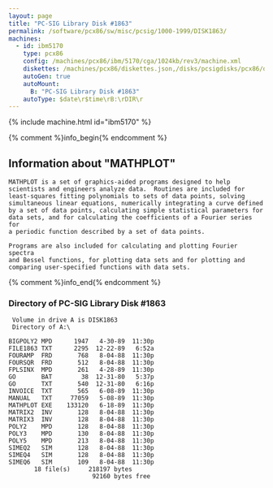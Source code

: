 ```yaml
---
layout: page
title: "PC-SIG Library Disk #1863"
permalink: /software/pcx86/sw/misc/pcsig/1000-1999/DISK1863/
machines:
  - id: ibm5170
    type: pcx86
    config: /machines/pcx86/ibm/5170/cga/1024kb/rev3/machine.xml
    diskettes: /machines/pcx86/diskettes.json,/disks/pcsigdisks/pcx86/diskettes.json
    autoGen: true
    autoMount:
      B: "PC-SIG Library Disk #1863"
    autoType: $date\r$time\rB:\rDIR\r
---
```


{% include machine.html id="ibm5170" %}

{% comment %}info_begin{% endcomment %}

## Information about "MATHPLOT"

    MATHPLOT is a set of graphics-aided programs designed to help
    scientists and engineers analyze data.  Routines are included for
    least-squares fitting polynomials to sets of data points, solving
    simultaneous linear equations, numerically integrating a curve defined
    by a set of data points, calculating simple statistical parameters for
    data sets, and for calculating the coefficients of a Fourier series for
    a periodic function described by a set of data points.
    
    Programs are also included for calculating and plotting Fourier spectra
    and Bessel functions, for plotting data sets and for plotting and
    comparing user-specified functions with data sets.
{% comment %}info_end{% endcomment %}


### Directory of PC-SIG Library Disk #1863

     Volume in drive A is DISK1863
     Directory of A:\

    BIGPOLY2 MPD      1947   4-30-89  11:30p
    FILE1863 TXT      2295  12-22-89   6:52a
    FOURAMP  FRD       768   8-04-88  11:30p
    FOURSQR  FRD       512   8-04-88  11:30p
    FPLSINX  MPD       261   4-28-89  11:30p
    GO       BAT        38  12-31-80   5:37p
    GO       TXT       540  12-31-80   6:16p
    INVOICE  TXT       565   6-08-89  11:30p
    MANUAL   TXT     77059   5-08-89  11:30p
    MATHPLOT EXE    133120   6-18-89  11:30p
    MATRIX2  INV       128   8-04-88  11:30p
    MATRIX3  INV       128   8-04-88  11:30p
    POLY2    MPD       128   8-04-88  11:30p
    POLY3    MPD       130   8-04-88  11:30p
    POLY5    MPD       213   8-04-88  11:30p
    SIMEQ2   SIM       128   8-04-88  11:30p
    SIMEQ4   SIM       128   8-04-88  11:30p
    SIMEQ6   SIM       109   8-04-88  11:30p
           18 file(s)     218197 bytes
                           92160 bytes free
